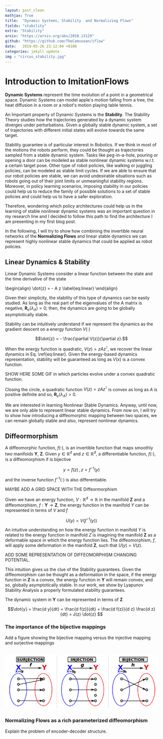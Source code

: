 ```yaml
---
layout: post_clean
mathjax: True
title:  "Dynamic Systems, Stability  and Normalizing Flows"
fields: "stability"
extra: "Stability"
arxiv: "https://arxiv.org/abs/2010.13129"
github: "https://github.com/TheCamusean/iflow"
date:   2019-05-26 23:12:04 +0100
categories: jekyll update
img : "circus_stability.jpg"
---
```


<h1 class="size-50">Introduction to ImitationFlows</h1>

**Dynamic Systems** represent the time evolution of a point in a geometrical space. Dynamic Systems can model apple's motion falling from a tree, the heat diffusion in a room or a robot's motion playing table tennis.

An Important property of Dynamic Systems is the **Stability**. The Stability Theory studies how the trajectories generated by a dynamic system diverges under perturbations. Given a globally stable dynamic system, a set of trajectories with different initial states will evolve towards the same target.

Stability guarantee is of particular interest in Robotics. If we think in most of the motions the robots perform, they could be thought as trajectories sampled from a stable dynamic system. Tasks like peg-in-a-hole, pouring or opening a door can be modeled as stable nonlinear dynamic systems w.r.t. a certain target pose. Other type of robot policies, like walking or juggling policies, can be modeled as stable limit cycles. If we are able to ensure that our robot policies are stable, we can avoid undesirable situations such as robots going out of their joint limits or unmeaningful stability regions. Moreover, in policy learning scenarios, imposing stability in our policies could help us to reduce the family of possible solutions to a set of stable policies and could help us to have a safer exploration.

Therefore, wondering which policy architectures could help us in the learning of stable nonlinear dynamic systems was an important question in my research line and I decided to follow this path to find the architecture I am presenting in my first blog post.

In the following, I will try to show how combining the invertible neural networks of the **Normalizing Flows** and linear stable dynamics we can represent highly nonlinear stable dynamics that could be applied as robot policies.


## Linear Dynamics & Stability

Linear Dynamic Systems consider a linear function between the state and the time derivative of the state

\begin{align}
  \dot{z} = - A z
  \label{eq:linear}
\end{align}

Given their simplicity, the stability of this type of dynamics can be easily studied. As long as the real part of the eigenvalues of the A matrix is negative, $\mathbf{R}_e (\lambda_A) >0$; then, the dynamics are going to be globally asymptotically stable.

Stability can be intuitively understand if we represent the dynamics as the gradient descent on a energy function $V(\cdot)$

$$\dot{z} = - \frac{\partial V(z)}{\partial z}.$$

When the energy function is quadratic, $V(z) = z A z^{\intercal}$, we recover the linear dynamics in Eq. \ref{eq:linear}. Given the energy-based dynamics representation, stability will be guaranteed as long as $V(x)$ is a convex function.

SHOW HERE SOME GIF in which particles evolve under a convex quadratic function.

Closing the circle, a quadratic function $V(z) = z A z^{\intercal}$ is convex as long as $A$ is positive definite and so, $\mathbf{R}_e (\lambda_A) > 0$.

We are interested in learning Nonlinear Stable Dynamics. Anyway, until now, we are only able to represent linear stable dynamics. From now on, I will try to show how introducing a diffeomorphic mapping between two spaces, we can remain globally stable and also, represent nonlinear dynamics.

## Diffeormorphism

A diffeomorphic function, $f(\cdot)$, is an invertible function that maps smoothly two manifolds $\mathbf{Y}$, $\mathbf{Z}$. Given $y \in \mathbb{R}^{d}$ and $z \in \mathbb{R}^{d}$, a differentiable function, $f(\cdot)$, is a diffeomorphism if is bijective

$$y = f(z) \, , \, z = f^{-1}(y)$$

and the inverse function $f^{-1}(\cdot)$ is also differentiable.

MAYBE ADD A GRID SPACE WITH THE Diffeormorphism

Given we have an energy function, $V: \mathbb{R}^{d}\rightarrow{} \mathbb{R}$ in the manifold $\mathbf{Z}$ and a diffeomorphism, $f: \mathbf{Y}\rightarrow{}\mathbf{Z}$, the energy function in the manifold $Y$ can be represented in terms of $V$ and $f$

$$U(y) = V(f^{-1}(y))$$


An intuitive understanding on how the energy function in manifold $Y$ is related to the energy function in manifold $Z$ is imagining the manifold $\mathbf{Z}$ as a deformable space in which the energy function lies. The diffeomorphism, $f$, will apply some deformation in the manifold $\mathbf{Z}$, such that $U(y) = V(z)$.

ADD SOME REPRESENTATION OF DIFFEOMORPHISM CHANGING POTENTIAL.

This intuition gives us the clue of the Stability guarantees. Given the diffeomorphism can be thought as a deformation in the space, if the energy function in $\mathbf{Z}$ is a convex, the energy function in $\mathbf{Y}$ will remain convex, and so, globally asymptotically stable. In our work, we show by Lyapunov Stability Analysis a properly formulated stability guarantees.

The dynamic system in $\mathbf{Y}$ can be represented in terms of $\mathbf{Z}$

$$\dot{y} = \frac{d y}{dt} = \frac{d f(z)}{dt} = \frac{d f(z)}{d z} \frac{d z}{dt} = J(z) \dot{z} $$

### The importance of the bijective mappings

Add a figure showing the bijective mapping versus the injective mapping and surjective mappings

<br /> <img src="/Figures/injective_bijective.png" alt="" class="img-responsive" />

### Normalizing Flows as a rich parameterized diffeomorphism

Explain the problem of encoder-decoder structure.
